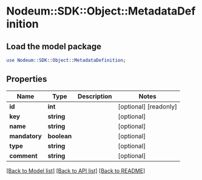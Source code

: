 # Nodeum::SDK::Object::MetadataDefinition

## Load the model package
```perl
use Nodeum::SDK::Object::MetadataDefinition;
```

## Properties
Name | Type | Description | Notes
------------ | ------------- | ------------- | -------------
**id** | **int** |  | [optional] [readonly] 
**key** | **string** |  | [optional] 
**name** | **string** |  | [optional] 
**mandatory** | **boolean** |  | [optional] 
**type** | **string** |  | [optional] 
**comment** | **string** |  | [optional] 

[[Back to Model list]](../README.md#documentation-for-models) [[Back to API list]](../README.md#documentation-for-api-endpoints) [[Back to README]](../README.md)


